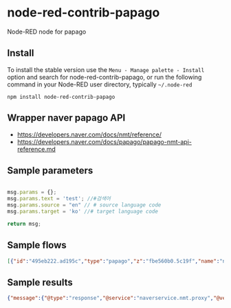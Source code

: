 node-red-contrib-papago
================

Node-RED node for papago



## Install

To install the stable version use the `Menu - Manage palette - Install`
option and search for node-red-contrib-papago, or run the following
command in your Node-RED user directory, typically `~/.node-red`

    npm install node-red-contrib-papago

## Wrapper naver papago  API  
- https://developers.naver.com/docs/nmt/reference/
- https://developers.naver.com/docs/papago/papago-nmt-api-reference.md

## Sample parameters
```js

msg.params = {};
msg.params.text = 'test'; //#검색어
msg.params.source = "en" // # source language code
msg.params.target = 'ko' //# target language code

return msg;

```
## Sample flows
```json
[{"id":"495eb222.ad195c","type":"papago","z":"fbe560b0.5c19f","name":"naver papago","text":"test","source":"en","target":"ko","creds":"ab9c76d2.e12a18","x":460,"y":200,"wires":[["ad830173.e91b8"]]},{"id":"34af5463.5dc3ac","type":"inject","z":"fbe560b0.5c19f","name":"","props":[{"p":"payload"},{"p":"topic","vt":"str"}],"repeat":"","crontab":"","once":false,"onceDelay":0.1,"topic":"","payload":"","payloadType":"date","x":100,"y":200,"wires":[["fb30a421.758b48"]]},{"id":"ad830173.e91b8","type":"debug","z":"fbe560b0.5c19f","name":"","active":true,"tosidebar":true,"console":false,"tostatus":false,"complete":"payload","targetType":"msg","statusVal":"","statusType":"auto","x":670,"y":200,"wires":[]},{"id":"fb30a421.758b48","type":"function","z":"fbe560b0.5c19f","name":"","func":"msg.params = {};\n// msg.text = 'nice';\n// msg.source = 'en'\n// msg.target = 'ko'\nreturn msg;","outputs":1,"noerr":0,"initialize":"","finalize":"","x":280,"y":200,"wires":[["495eb222.ad195c"]]},{"id":"ab9c76d2.e12a18","type":"naverPapagoApiKey","name":""}]
```

## Sample results
```json
{"message":{"@type":"response","@service":"naverservice.nmt.proxy","@version":"1.0.0","result":{"srcLangType":"en","tarLangType":"ko","translatedText":"시험해 보다","engineType":"N2MT","pivot":null}}}
```
